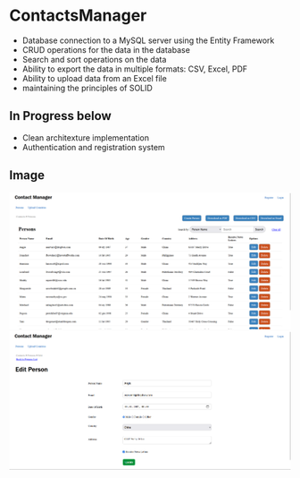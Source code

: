 # ContactsManager
* Database connection to a MySQL server using the Entity Framework
* CRUD operations for the data in the database
* Search and sort operations on the data
* Ability to export the data in multiple formats: CSV, Excel, PDF
* Ability to upload data from an Excel file
* maintaining the principles of SOLID
## In Progress below
* Clean architexture implementation
* Authentication and registration system

## Image
![Alt text](https://github.com/JJablonski02/ContactsManager/blob/master/ContactsManager.UI/wwwroot/Scr1.png)
![Alt text](https://github.com/JJablonski02/ContactsManager/blob/master/ContactsManager.UI/wwwroot/Scr2.png)
